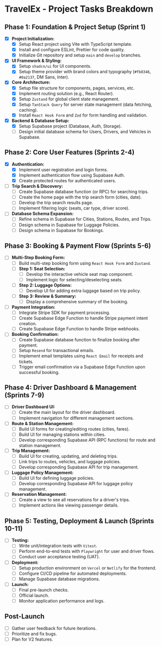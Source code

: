 # TravelEx - Project Tasks Breakdown

## Phase 1: Foundation & Project Setup (Sprint 1)

- [x] **Project Initialization:**
    - [x] Setup React project using Vite with TypeScript template.
    - [x] Install and configure ESLint, Prettier for code quality.
    - [x] Initialize Git repository and setup `main` and `develop` branches.
- [x] **UI Framework & Styling:**
    - [x] Setup `shadcn/ui` for UI components.
    - [x] Setup theme provider with brand colors and typography (`#fb8346`, `#0a2137`, DM Sans, Inter).
- [x] **Core Architecture:**
    - [x] Setup file structure for components, pages, services, etc.
    - [x] Implement routing solution (e.g., React Router).
    - [x] Setup `Zustand` for global client state management.
    - [x] Setup `TanStack Query` for server state management (data fetching, caching).
    - [x] Install `React Hook Form` and `Zod` for form handling and validation.
- [x] **Backend & Database Setup:**
    - [x] Setup Supabase project (Database, Auth, Storage).
    - [ ] Design initial database schema for Users, Drivers, and Vehicles in Supabase.

## Phase 2: Core User Features (Sprints 2-4)

- [x] **Authentication:**
    - [x] Implement user registration and login forms.
    - [x] Implement authentication flow using Supabase Auth.
    - [x] Create protected routes for authenticated users.
- [ ] **Trip Search & Discovery:**
    - [ ] Create Supabase database function (or RPC) for searching trips.
    - [ ] Create the home page with the trip search form (cities, date).
    - [ ] Develop the trip search results page.
    - [ ] Implement filtering logic (seats, car type, driver score).
- [ ] **Database Schema Expansion:**
    - [ ] Refine schema in Supabase for Cities, Stations, Routes, and Trips.
    - [ ] Design schema in Supabase for Luggage Policies.
    - [ ] Design schema in Supabase for Bookings.

## Phase 3: Booking & Payment Flow (Sprints 5-6)

- [ ] **Multi-Step Booking Form:**
    - [ ] Build multi-step booking form using `React Hook Form` and `Zustand`.
    - [ ] **Step 1: Seat Selection:**
        - [ ] Develop the interactive vehicle seat map component.
        - [ ] Implement logic for selecting/deselecting seats.
    - [ ] **Step 2: Luggage Options:**
        - [ ] Develop UI for adding extra luggage based on trip policy.
    - [ ] **Step 3: Review & Summary:**
        - [ ] Display a comprehensive summary of the booking.
- [ ] **Payment Integration:**
    - [ ] Integrate Stripe SDK for payment processing.
    - [ ] Create Supabase Edge Function to handle Stripe payment intent creation.
    - [ ] Create Supabase Edge Function to handle Stripe webhooks.
- [ ] **Booking Confirmation:**
    - [ ] Create Supabase database function to finalize booking after payment.
    - [ ] Setup `Resend` for transactional emails.
    - [ ] Implement email templates using `React Email` for receipts and tickets.
    - [ ] Trigger email confirmation via a Supabase Edge Function upon successful booking.

## Phase 4: Driver Dashboard & Management (Sprints 7-9)

- [ ] **Driver Dashboard UI:**
    - [ ] Create the main layout for the driver dashboard.
    - [ ] Implement navigation for different management sections.
- [ ] **Route & Station Management:**
    - [ ] Build UI forms for creating/editing routes (cities, fares).
    - [ ] Build UI for managing stations within cities.
    - [ ] Develop corresponding Supabase API (RPC functions) for route and station management.
- [ ] **Trip Management:**
    - [ ] Build UI for creating, updating, and deleting trips.
    - [ ] Link trips to routes, vehicles, and luggage policies.
    - [ ] Develop corresponding Supabase API for trip management.
- [ ] **Luggage Policy Management:**
    - [ ] Build UI for defining luggage policies.
    - [ ] Develop corresponding Supabase API for luggage policy management.
- [ ] **Reservation Management:**
    - [ ] Create a view to see all reservations for a driver's trips.
    - [ ] Implement actions like viewing passenger details.

## Phase 5: Testing, Deployment & Launch (Sprints 10-11)

- [ ] **Testing:**
    - [ ] Write unit/integration tests with `Vitest`.
    - [ ] Perform end-to-end tests with `Playwright` for user and driver flows.
    - [ ] Conduct user acceptance testing (UAT).
- [ ] **Deployment:**
    - [ ] Setup production environment on `Vercel` or `Netlify` for the frontend.
    - [ ] Configure CI/CD pipeline for automated deployments.
    - [ ] Manage Supabase database migrations.
- [ ] **Launch:**
    - [ ] Final pre-launch checks.
    - [ ] Official launch.
    - [ ] Monitor application performance and logs.

## Post-Launch
- [ ] Gather user feedback for future iterations.
- [ ] Prioritize and fix bugs.
- [ ] Plan for V2 features. 